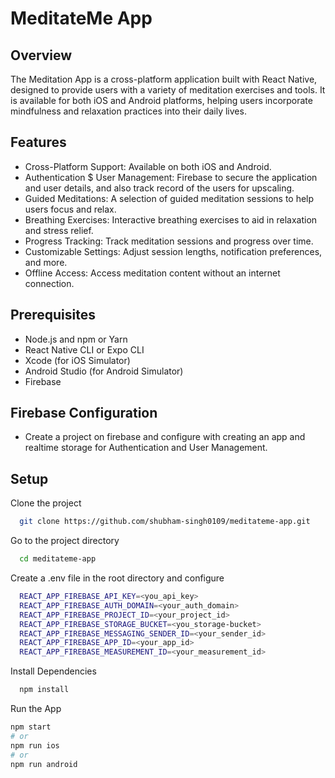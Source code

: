 # MeditateMe App

## Overview
The Meditation App is a cross-platform application built with React Native, designed to provide users with a variety of meditation exercises and tools. It is available for both iOS and Android platforms, helping users incorporate mindfulness and relaxation practices into their daily lives.

## Features
- Cross-Platform Support: Available on both iOS and Android.
- Authentication $ User Management: Firebase to secure the application and user details, and also track record of the users for upscaling.
- Guided Meditations: A selection of guided meditation sessions to help users focus and relax.
- Breathing Exercises: Interactive breathing exercises to aid in relaxation and stress relief.
- Progress Tracking: Track meditation sessions and progress over time.
- Customizable Settings: Adjust session lengths, notification preferences, and more.
- Offline Access: Access meditation content without an internet connection.


## Prerequisites
- Node.js and npm or Yarn
- React Native CLI or Expo CLI
- Xcode (for iOS Simulator)
- Android Studio (for Android Simulator)
- Firebase

## Firebase Configuration
- Create a project on firebase and configure with creating an app and realtime storage for Authentication and User Management.

## Setup
Clone the project

```bash
  git clone https://github.com/shubham-singh0109/meditateme-app.git
```

Go to the project directory

```bash
  cd meditateme-app
```
Create a .env file in the root directory and configure

```bash
  REACT_APP_FIREBASE_API_KEY=<you_api_key>
  REACT_APP_FIREBASE_AUTH_DOMAIN=<your_auth_domain>
  REACT_APP_FIREBASE_PROJECT_ID=<your_project_id>
  REACT_APP_FIREBASE_STORAGE_BUCKET=<you_storage-bucket>
  REACT_APP_FIREBASE_MESSAGING_SENDER_ID=<your_sender_id>
  REACT_APP_FIREBASE_APP_ID=<your_app_id>
  REACT_APP_FIREBASE_MEASUREMENT_ID=<your_measurement_id>
```

Install Dependencies

```bash
  npm install
```

Run the App

```bash
npm start
# or
npm run ios
# or
npm run android





